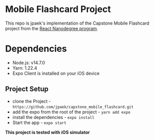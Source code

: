 # Mobile Flashcard Project

This repo is jpaek's implementation of the Capstone Mobile Flashcard project from the [React Nanodegree program](https://www.udacity.com/course/react-nanodegree--nd019).

# Dependencies
* Node.js: v14.7.0
* Yarn: 1.22.4
* Expo Client is installed on your iOS device


## Project Setup

* clone the Project - `https://github.com/jpaek/capstone_mobile_flashcard.git`
* add the expo from the root of the project - `yarn add expo`
* install the dependencies - `expo install`
* Start the app - `expo start`

__This project is tested with iOS simulator__

